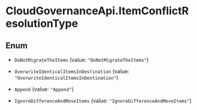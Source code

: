 # CloudGovernanceApi.ItemConflictResolutionType

## Enum


* `DoNotMigrateTheItems` (value: `"DoNotMigrateTheItems"`)

* `OverwriteIdenticalItemsInDestination` (value: `"OverwriteIdenticalItemsInDestination"`)

* `Append` (value: `"Append"`)

* `IgnoreDifferenceAndMoveItems` (value: `"IgnoreDifferenceAndMoveItems"`)


